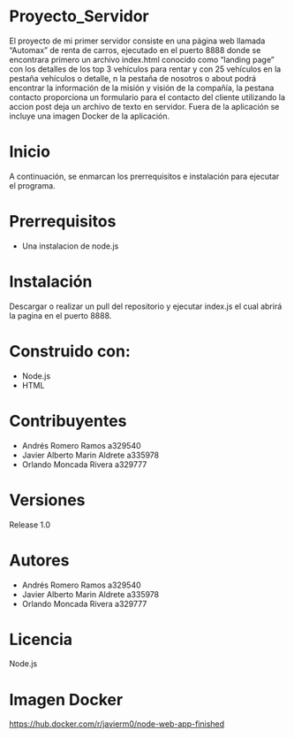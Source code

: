 # Proyecto_Servidor
El proyecto de mi primer servidor consiste en una página web llamada “Automax”  de renta de carros, 
ejecutado en el puerto 8888 donde se encontrara primero un archivo index.html conocido como “landing page” 
con los detalles de los top 3 vehículos para rentar y con 25 vehículos en la pestaña vehículos o detalle, 
n la pestaña de nosotros o about podrá encontrar la información de la misión y visión de la compañía, 
la pestana contacto proporciona un formulario para el contacto del cliente utilizando la accion post deja un archivo de texto en servidor. 
Fuera de la aplicación se incluye una imagen Docker de la aplicación.

# Inicio
A continuación, se enmarcan los prerrequisitos e instalación para ejecutar el programa.

# Prerrequisitos
* Una instalacion de node.js

# Instalación
Descargar o realizar un pull del repositorio y ejecutar index.js el cual abrirá la pagina en el puerto 8888.

# Construido con:
  * Node.js
  * HTML

# Contribuyentes 
* Andrés Romero Ramos a329540
* Javier Alberto Marin Aldrete a335978
* Orlando Moncada Rivera a329777

# Versiones
Release 1.0

# Autores
* Andrés Romero Ramos a329540
* Javier Alberto Marin Aldrete a335978
* Orlando Moncada Rivera a329777

# Licencia
Node.js

# Imagen Docker
https://hub.docker.com/r/javierm0/node-web-app-finished
